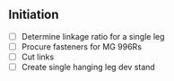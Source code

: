 ## Initiation
- [ ] Determine linkage ratio for a single leg
- [ ] Procure fasteners for MG 996Rs
- [ ] Cut links
- [ ] Create single hanging leg dev stand
